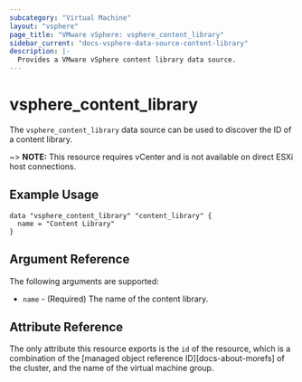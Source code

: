 ```yaml
---
subcategory: "Virtual Machine"
layout: "vsphere"
page_title: "VMware vSphere: vsphere_content_library"
sidebar_current: "docs-vsphere-data-source-content-library"
description: |-
  Provides a VMware vSphere content library data source.
---
```


# vsphere\_content\_library

The `vsphere_content_library` data source can be used to discover the ID of a
content library.

~> **NOTE:** This resource requires vCenter and is not available on direct ESXi
host connections.

## Example Usage

```hcl
data "vsphere_content_library" "content_library" {
  name = "Content Library"
}
```

## Argument Reference

The following arguments are supported:

* `name` - (Required) The name of the content library.

## Attribute Reference

The only attribute this resource exports is the `id` of the resource, which is
a combination of the [managed object reference ID][docs-about-morefs] of the
cluster, and the name of the virtual machine group.
